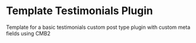 # Template Testimonials Plugin
Template for a basic testimonials custom post type plugin with custom meta fields using CMB2
